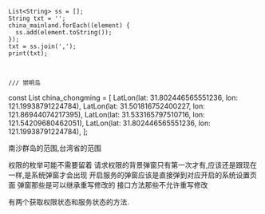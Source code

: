     List<String> ss = [];
    String txt = '';
    china_mainland.forEach((element) {
      ss.add(element.toString());
    });
    txt = ss.join(',');
    print(txt);



    /// 崇明岛
const List<LatLon> china_chongming = [
  LatLon(lat: 31.802446565551236, lon: 121.19938791224784),
  LatLon(lat: 31.501816752400227, lon: 121.86944074217395),
  LatLon(lat: 31.533165797510716, lon: 121.54209680462051),
  LatLon(lat: 31.802446565551236, lon: 121.19938791224784),
];



南沙群岛的范围,台湾省的范围


权限的枚举可能不需要留着
请求权限的背景弹窗只有第一次才有,应该还是跟现在一样,是系统弹窗才会出现
开启服务的弹窗应该是直接弹到对应开启的系统设置页面
弹窗那些是可以继承重写修改的
接口方法那些不允许重写修改

有两个获取权限状态和服务状态的方法.


